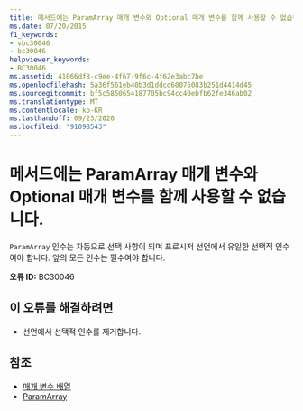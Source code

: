 ```yaml
---
title: 메서드에는 ParamArray 매개 변수와 Optional 매개 변수를 함께 사용할 수 없습니다.
ms.date: 07/20/2015
f1_keywords:
- vbc30046
- bc30046
helpviewer_keywords:
- BC30046
ms.assetid: 41066df8-c9ee-4f67-9f6c-4f62e3abc7be
ms.openlocfilehash: 5a36f561eb40b3d1ddcd60076083b251d4414d45
ms.sourcegitcommit: bf5c5850654187705bc94cc40ebfb62fe346ab02
ms.translationtype: MT
ms.contentlocale: ko-KR
ms.lasthandoff: 09/23/2020
ms.locfileid: "91098543"
---
```

# <a name="method-cannot-have-both-a-paramarray-and-optional-parameters"></a>메서드에는 ParamArray 매개 변수와 Optional 매개 변수를 함께 사용할 수 없습니다.

`ParamArray` 인수는 자동으로 선택 사항이 되며 프로시저 선언에서 유일한 선택적 인수여야 합니다. 앞의 모든 인수는 필수여야 합니다.  
  
 **오류 ID:** BC30046  
  
## <a name="to-correct-this-error"></a>이 오류를 해결하려면  
  
- 선언에서 선택적 인수를 제거합니다.  
  
## <a name="see-also"></a>참조

- [매개 변수 배열](../programming-guide/language-features/procedures/parameter-arrays.md)
- [ParamArray](../language-reference/modifiers/paramarray.md)
